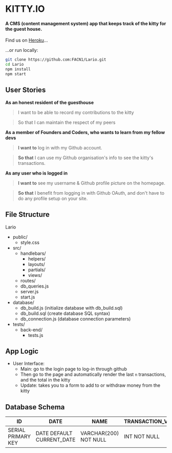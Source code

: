 # KITTY.IO

#### A CMS (content management system) app that keeps track of the kitty for the guest house.

Find us on [Heroku](https://lario.herokuapp.com/)...

...or run locally:
```bash
git clone https://github.com:FACN1/Lario.git
cd Lario
npm install
npm start
```

## User Stories
**As an honest resident of the guesthouse**
> I want to be able to record my contributions to the kitty

> So that I can maintain the respect of my peers

**As a member of Founders and Coders, who wants to learn from my fellow devs**
> **I want to** log in with my Github account.

>**So that** I can use my Github organisation's info to see the kitty's transactions.

**As any user who is logged in**
>**I want to** see my username & Github profile picture on the homepage.

>**So that** I benefit from logging in with Github OAuth, and don't have to do any profile setup on your site.



## File Structure
Lario
- public/
  + style.css
- src/
  + handlebars/
    + helpers/
    + layouts/
    + partials/
    + views/
  + routes/
  + db_queries.js
  + server.js
  + start.js
- database/
  + db_build.js (initialize database with db_build.sql)
  + db_build.sql (create database SQL syntax)
  + db_connection.js (database connection parameters)
- tests/
  + back-end/
    + tests.js

## App Logic
- User Interface:
  - Main: go to the login page to log-in through github
  - Then go to the page and automatically render the last `n` transactions, and the total in the kitty
  - Update: takes you to a form to add to or withdraw money from the kitty

## Database Schema

| ID  | DATE | NAME | TRANSACTION_VALUE |
| ------------- | ------------- | ------------- | ------------- |
| SERIAL PRIMARY KEY | DATE DEFAULT CURRENT_DATE  |  VARCHAR(200) NOT NULL  |  INT NOT NULL
